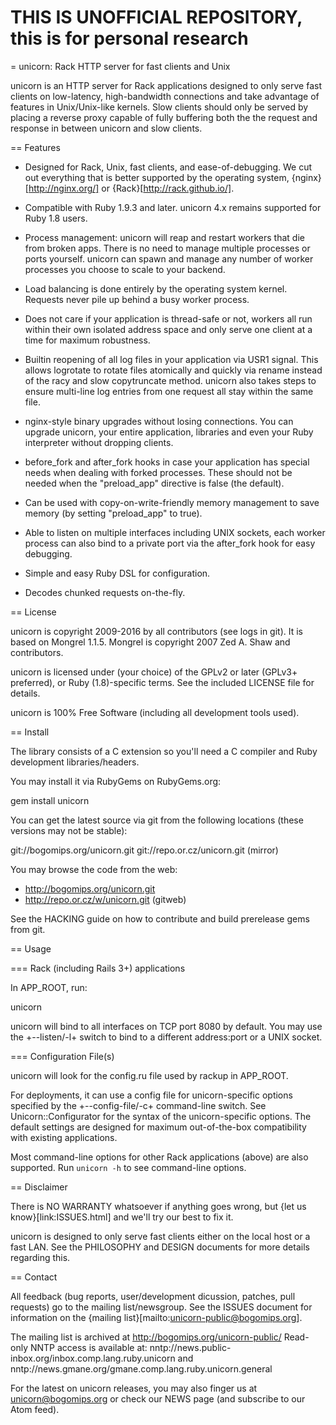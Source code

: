 # THIS IS UNOFFICIAL REPOSITORY, this is for personal research

= unicorn: Rack HTTP server for fast clients and Unix

unicorn is an HTTP server for Rack applications designed to only serve
fast clients on low-latency, high-bandwidth connections and take
advantage of features in Unix/Unix-like kernels.  Slow clients should
only be served by placing a reverse proxy capable of fully buffering
both the the request and response in between unicorn and slow clients.

== Features

* Designed for Rack, Unix, fast clients, and ease-of-debugging.  We
  cut out everything that is better supported by the operating system,
  {nginx}[http://nginx.org/] or {Rack}[http://rack.github.io/].

* Compatible with Ruby 1.9.3 and later.
  unicorn 4.x remains supported for Ruby 1.8 users.

* Process management: unicorn will reap and restart workers that
  die from broken apps.  There is no need to manage multiple processes
  or ports yourself.  unicorn can spawn and manage any number of
  worker processes you choose to scale to your backend.

* Load balancing is done entirely by the operating system kernel.
  Requests never pile up behind a busy worker process.

* Does not care if your application is thread-safe or not, workers
  all run within their own isolated address space and only serve one
  client at a time for maximum robustness.

* Builtin reopening of all log files in your application via
  USR1 signal.  This allows logrotate to rotate files atomically and
  quickly via rename instead of the racy and slow copytruncate method.
  unicorn also takes steps to ensure multi-line log entries from one
  request all stay within the same file.

* nginx-style binary upgrades without losing connections.
  You can upgrade unicorn, your entire application, libraries
  and even your Ruby interpreter without dropping clients.

* before_fork and after_fork hooks in case your application
  has special needs when dealing with forked processes.  These
  should not be needed when the "preload_app" directive is
  false (the default).

* Can be used with copy-on-write-friendly memory management
  to save memory (by setting "preload_app" to true).

* Able to listen on multiple interfaces including UNIX sockets,
  each worker process can also bind to a private port via the
  after_fork hook for easy debugging.

* Simple and easy Ruby DSL for configuration.

* Decodes chunked requests on-the-fly.

== License

unicorn is copyright 2009-2016 by all contributors (see logs in git).
It is based on Mongrel 1.1.5.
Mongrel is copyright 2007 Zed A. Shaw and contributors.

unicorn is licensed under (your choice) of the GPLv2 or later
(GPLv3+ preferred), or Ruby (1.8)-specific terms.
See the included LICENSE file for details.

unicorn is 100% Free Software (including all development tools used).

== Install

The library consists of a C extension so you'll need a C compiler
and Ruby development libraries/headers.

You may install it via RubyGems on RubyGems.org:

  gem install unicorn

You can get the latest source via git from the following locations
(these versions may not be stable):

  git://bogomips.org/unicorn.git
  git://repo.or.cz/unicorn.git (mirror)

You may browse the code from the web:

* http://bogomips.org/unicorn.git
* http://repo.or.cz/w/unicorn.git (gitweb)

See the HACKING guide on how to contribute and build prerelease gems
from git.

== Usage

=== Rack (including Rails 3+) applications

In APP_ROOT, run:

  unicorn

unicorn will bind to all interfaces on TCP port 8080 by default.
You may use the +--listen/-l+ switch to bind to a different
address:port or a UNIX socket.

=== Configuration File(s)

unicorn will look for the config.ru file used by rackup in APP_ROOT.

For deployments, it can use a config file for unicorn-specific options
specified by the +--config-file/-c+ command-line switch.  See
Unicorn::Configurator for the syntax of the unicorn-specific options.
The default settings are designed for maximum out-of-the-box
compatibility with existing applications.

Most command-line options for other Rack applications (above) are also
supported.  Run `unicorn -h` to see command-line options.

== Disclaimer

There is NO WARRANTY whatsoever if anything goes wrong, but
{let us know}[link:ISSUES.html] and we'll try our best to fix it.

unicorn is designed to only serve fast clients either on the local host
or a fast LAN.  See the PHILOSOPHY and DESIGN documents for more details
regarding this.

== Contact

All feedback (bug reports, user/development dicussion, patches, pull
requests) go to the mailing list/newsgroup.  See the ISSUES document for
information on the {mailing list}[mailto:unicorn-public@bogomips.org].

The mailing list is archived at http://bogomips.org/unicorn-public/
Read-only NNTP access is available at:
nntp://news.public-inbox.org/inbox.comp.lang.ruby.unicorn and
nntp://news.gmane.org/gmane.comp.lang.ruby.unicorn.general

For the latest on unicorn releases, you may also finger us at
unicorn@bogomips.org or check our NEWS page (and subscribe to our Atom
feed).
